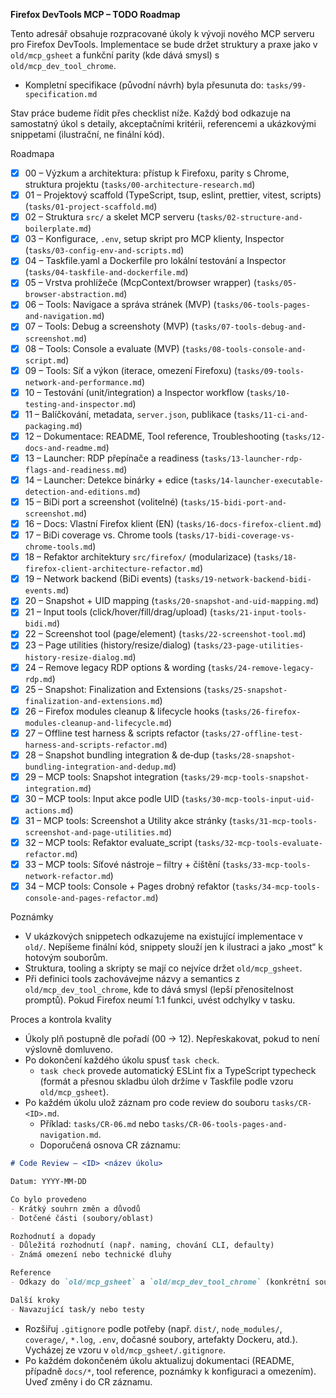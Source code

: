 **Firefox DevTools MCP – TODO Roadmap**

Tento adresář obsahuje rozpracované úkoly k vývoji nového MCP serveru pro Firefox DevTools. Implementace se bude držet struktury a praxe jako v `old/mcp_gsheet` a funkční parity (kde dává smysl) s `old/mcp_dev_tool_chrome`.

- Kompletní specifikace (původní návrh) byla přesunuta do: `tasks/99-specification.md`

Stav práce budeme řídit přes checklist níže. Každý bod odkazuje na samostatný úkol s detaily, akceptačními kritérii, referencemi a ukázkovými snippetami (ilustrační, ne finální kód).

Roadmapa

- [x] 00 – Výzkum a architektura: přístup k Firefoxu, parity s Chrome, struktura projektu (`tasks/00-architecture-research.md`)
- [x] 01 – Projektový scaffold (TypeScript, tsup, eslint, prettier, vitest, scripts) (`tasks/01-project-scaffold.md`)
- [x] 02 – Struktura `src/` a skelet MCP serveru (`tasks/02-structure-and-boilerplate.md`)
- [x] 03 – Konfigurace, `.env`, setup skript pro MCP klienty, Inspector (`tasks/03-config-env-and-scripts.md`)
- [x] 04 – Taskfile.yaml a Dockerfile pro lokální testování a Inspector (`tasks/04-taskfile-and-dockerfile.md`)
- [x] 05 – Vrstva prohlížeče (McpContext/browser wrapper) (`tasks/05-browser-abstraction.md`)
- [x] 06 – Tools: Navigace a správa stránek (MVP) (`tasks/06-tools-pages-and-navigation.md`)
- [x] 07 – Tools: Debug a screenshoty (MVP) (`tasks/07-tools-debug-and-screenshot.md`)
- [x] 08 – Tools: Console a evaluate (MVP) (`tasks/08-tools-console-and-script.md`)
- [x] 09 – Tools: Síť a výkon (iterace, omezení Firefoxu) (`tasks/09-tools-network-and-performance.md`)
- [x] 10 – Testování (unit/integration) a Inspector workflow (`tasks/10-testing-and-inspector.md`)
- [x] 11 – Balíčkování, metadata, `server.json`, publikace (`tasks/11-ci-and-packaging.md`)
- [x] 12 – Dokumentace: README, Tool reference, Troubleshooting (`tasks/12-docs-and-readme.md`)
 - [x] 13 – Launcher: RDP přepínače a readiness (`tasks/13-launcher-rdp-flags-and-readiness.md`)
 - [x] 14 – Launcher: Detekce binárky + edice (`tasks/14-launcher-executable-detection-and-editions.md`)
 - [x] 15 – BiDi port a screenshot (volitelné) (`tasks/15-bidi-port-and-screenshot.md`)
- [x] 16 – Docs: Vlastní Firefox klient (EN) (`tasks/16-docs-firefox-client.md`)
- [x] 17 – BiDi coverage vs. Chrome tools (`tasks/17-bidi-coverage-vs-chrome-tools.md`)
- [x] 18 – Refaktor architektury `src/firefox/` (modularizace) (`tasks/18-firefox-client-architecture-refactor.md`)
- [x] 19 – Network backend (BiDi events) (`tasks/19-network-backend-bidi-events.md`)
- [x] 20 – Snapshot + UID mapping (`tasks/20-snapshot-and-uid-mapping.md`)
- [x] 21 – Input tools (click/hover/fill/drag/upload) (`tasks/21-input-tools-bidi.md`)
- [x] 22 – Screenshot tool (page/element) (`tasks/22-screenshot-tool.md`)
- [x] 23 – Page utilities (history/resize/dialog) (`tasks/23-page-utilities-history-resize-dialog.md`)
- [x] 24 – Remove legacy RDP options & wording (`tasks/24-remove-legacy-rdp.md`)
- [x] 25 – Snapshot: Finalization and Extensions (`tasks/25-snapshot-finalization-and-extensions.md`)
- [x] 26 – Firefox modules cleanup & lifecycle hooks (`tasks/26-firefox-modules-cleanup-and-lifecycle.md`)
- [x] 27 – Offline test harness & scripts refactor (`tasks/27-offline-test-harness-and-scripts-refactor.md`)
- [x] 28 – Snapshot bundling integration & de‑dup (`tasks/28-snapshot-bundling-integration-and-dedup.md`)
 - [x] 29 – MCP tools: Snapshot integration (`tasks/29-mcp-tools-snapshot-integration.md`)
 - [x] 30 – MCP tools: Input akce podle UID (`tasks/30-mcp-tools-input-uid-actions.md`)
 - [x] 31 – MCP tools: Screenshot a Utility akce stránky (`tasks/31-mcp-tools-screenshot-and-page-utilities.md`)
 - [x] 32 – MCP tools: Refaktor evaluate_script (`tasks/32-mcp-tools-evaluate-refactor.md`)
 - [x] 33 – MCP tools: Síťové nástroje – filtry + čištění (`tasks/33-mcp-tools-network-refactor.md`)
 - [x] 34 – MCP tools: Console + Pages drobný refaktor (`tasks/34-mcp-tools-console-and-pages-refactor.md`)

Poznámky

- V ukázkových snippetech odkazujeme na existující implementace v `old/`. Nepíšeme finální kód, snippety slouží jen k ilustraci a jako „most“ k hotovým souborům.
- Struktura, tooling a skripty se mají co nejvíce držet `old/mcp_gsheet`.
- Při definici tools zachovávejme názvy a semantics z `old/mcp_dev_tool_chrome`, kde to dává smysl (lepší přenositelnost promptů). Pokud Firefox neumí 1:1 funkci, uvést odchylky v tasku.

Proces a kontrola kvality

- Úkoly plň postupně dle pořadí (00 → 12). Nepřeskakovat, pokud to není výslovně domluveno.
- Po dokončení každého úkolu spusť `task check`.
  - `task check` provede automatický ESLint fix a TypeScript typecheck (formát a přesnou skladbu úloh držíme v Taskfile podle vzoru `old/mcp_gsheet`).
- Po každém úkolu ulož záznam pro code review do souboru `tasks/CR-<ID>.md`.
  - Příklad: `tasks/CR-06.md` nebo `tasks/CR-06-tools-pages-and-navigation.md`.
  - Doporučená osnova CR záznamu:

```md
# Code Review – <ID> <název úkolu>

Datum: YYYY-MM-DD

Co bylo provedeno
- Krátký souhrn změn a důvodů
- Dotčené části (soubory/oblast)

Rozhodnutí a dopady
- Důležitá rozhodnutí (např. naming, chování CLI, defaulty)
- Známá omezení nebo technické dluhy

Reference
- Odkazy do `old/mcp_gsheet` a `old/mcp_dev_tool_chrome` (konkrétní soubory)

Další kroky
- Navazující task/y nebo testy
```

- Rozšiřuj `.gitignore` podle potřeby (např. `dist/`, `node_modules/`, `coverage/`, `*.log`, `.env`, dočasné soubory, artefakty Dockeru, atd.). Vycházej ze vzoru v `old/mcp_gsheet/.gitignore`.
- Po každém dokončeném úkolu aktualizuj dokumentaci (README, případně `docs/*`, tool reference, poznámky k konfiguraci a omezením). Uveď změny i do CR záznamu.
